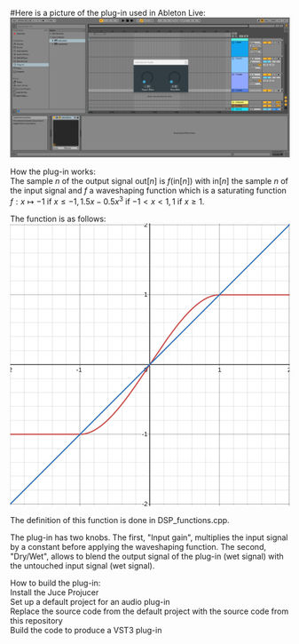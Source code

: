 #Here is a picture of the plug-in used in Ableton Live:  
![IMAGE!](pictures/picture1.png)  

How the plug-in works:  
The sample $n$ of the output signal out$[n]$ is $f($in$[n])$ with in$[n]$ the sample $n$ of the input signal and $f$ a waveshaping function which is a saturating function $f:  x\mapsto  -1$ if $x\leqslant -1, 1.5x-0.5x^{3}$ if $-1 \lt x \lt 1 ,1$ if $x \geqslant 1$.  

The function is as follows:  
![IMAGE!](pictures/picture2.png)  

The definition of this function is done in DSP_functions.cpp.  

The plug-in has two knobs. The first, "Input gain", multiplies the input signal by a constant before applying the waveshaping function. The second, "Dry/Wet", allows to blend the output signal of the plug-in (wet signal) with the untouched input signal (wet signal).  

How to build the plug-in:  
Install the Juce Projucer  
Set up a default project for an audio plug-in  
Replace the source code from the default project with the source code from this repository  
Build the code to produce a VST3 plug-in  



